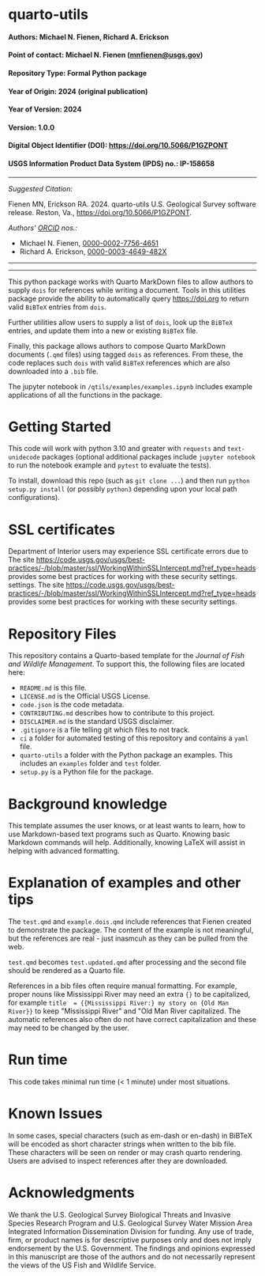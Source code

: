 # quarto-utils

#### Authors:          Michael N. Fienen, Richard A. Erickson
#### Point of contact: Michael N. Fienen (mnfienen@usgs.gov)
#### Repository Type:  Formal Python package
#### Year of Origin:   2024 (original publication)
#### Year of Version:  2024
#### Version:          1.0.0 
#### Digital Object Identifier (DOI): https://doi.org/10.5066/P1GZPONT
#### USGS Information Product Data System (IPDS) no.: IP-158658

***

_Suggested Citation:_

Fienen MN, Erickson RA. 2024.
quarto-utils
U.S. Geological Survey software release. Reston, Va.,
https://doi.org/10.5066/P1GZPONT.

_Authors' [ORCID](https://orcid.org) nos.:_

- Michael N. Fienen, [0000-0002-7756-4651](https://orcid.org/0000-0002-7756-4651)
- Richard A. Erickson, [0000-0003-4649-482X](https://orcid.org/0000-0003-4649-482X)


***
***

This python package works with Quarto MarkDown files to allow authors to supply `dois` for references while writing a document. Tools in this utilities package provide the ability to automatically query https://doi.org to return valid `BiBTeX` entries from `dois`. 

Further utilities allow users to supply a list of `dois`, look up the `BiBTeX` entries, and update them into a new or existing `BiBTeX` file.

Finally, this package allows authors to compose Quarto MarkDown documents (`.qmd` files) using tagged `dois` as references. From these, the code replaces such `dois` with valid `BiBTeX` references which are also downloaded into a `.bib` file.

The jupyter notebook in `/qtils/examples/examples.ipynb` includes example applications of all the functions in the package.

# Getting Started

This code will work with python 3.10 and greater with `requests` and `text-unidecode` packages (optional additional packages include `jupyter notebook` to run the notebook example and `pytest` to evaluate the tests).

To install, download this repo (such as `git clone ...`) and then run `python setup.py install` (or possibly `python3` depending upon your local path configurations).

# SSL certificates

Department of Interior users may experience SSL certificate errors due to The site https://code.usgs.gov/usgs/best-practices/-/blob/master/ssl/WorkingWithinSSLIntercept.md?ref_type=heads provides some best practices for working with these security settings.
 settings.
The site https://code.usgs.gov/usgs/best-practices/-/blob/master/ssl/WorkingWithinSSLIntercept.md?ref_type=heads provides some best practices for working with these security settings.


# Repository Files

This repository contains a Quarto-based template for the _Journal of Fish and Wildlife Management_.
To support this, the following files are located here:

- `README.md` is this file.
- `LICENSE.md` is the Official USGS License. 
- `code.json` is the code metadata.
- `CONTRIBUTING.md` describes how to contribute to this project.
- `DISCLAIMER.md` is the standard USGS disclaimer.
- `.gitignore` is a file telling git which files to not track.
- `ci` a folder for automated testing of this repository and contains a `yaml` file.
- `quarto-utils` a folder with the Python package an examples. This includes an `examples` folder and `test` folder.
- `setup.py` is a Python file for the package.

# Background knowledge

This template assumes the user knows, or at least wants to learn, how to use Markdown-based text programs such as Quarto.
Knowing basic Markdown commands will help.
Additionally, knowing LaTeX will assist in helping with advanced formatting.

# Explanation of examples and other tips

The `test.qmd` and `example.dois.qmd` include references that Fienen created to demonstrate the package. 
The content of the example is not meaningful, but the references are real - just inasmcuh as they can be pulled from the web.

`test.qmd` becomes `test.updated.qmd` after processing and the second file should be rendered as a Quarto file.

References in a bib files often require manual formatting.
For example, proper nouns like Mississippi River may need an extra `{}` to be capitalized, for example `title  = {{Mississippi River:} my story on {Old Man River}}` to keep "Mississippi River" and "Old Man River capitalized.
The automatic references also often do not have correct capitalization and these may need to be changed by the user.

# Run time

This code takes minimal run time (< 1 minute) under most situations.

# Known Issues

In some cases, special characters (such as em-dash or en-dash) in BiBTeX will be encoded as short character strings when written to the bib file. These characters will be seen on render or may crash quarto rendering. Users are advised to inspect references after they are downloaded.

# Acknowledgments

We thank the U.S. Geological Survey Biological Threats and Invasive Species Research Program and U.S. Geological Survey Water Mission Area Integrated Information Dissemination Division for funding.
Any use of trade, firm, or product names is for descriptive purposes only and does not imply endorsement by the U.S. Government.
The findings and opinions expressed in this manuscript are those of the authors and do not necessarily represent the views of the US Fish and Wildlife Service.

[quarto]: https://quarto.org/
